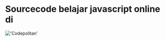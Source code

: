 # Sourcecode belajar javascript online di
!['Codepolitan'](https://dashboard.codepolitan.com/assets/img/codepolitan-logo-white.png 'codepolitan')
